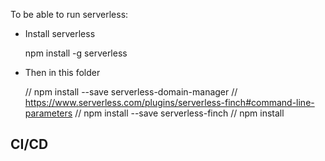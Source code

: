 To be able to run serverless:

- Install serverless

   npm install -g serverless

- Then in this folder

   // npm install --save serverless-domain-manager
   // https://www.serverless.com/plugins/serverless-finch#command-line-parameters
   // npm install --save serverless-finch
   //
   npm install

## CI/CD